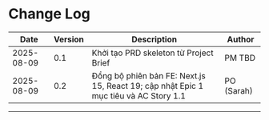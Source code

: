 # Change Log
| Date       | Version | Description                                      | Author  |
|------------|---------|--------------------------------------------------|---------|
| 2025-08-09 | 0.1     | Khởi tạo PRD skeleton từ Project Brief           | PM TBD  |
| 2025-08-09 | 0.2     | Đồng bộ phiên bản FE: Next.js 15, React 19; cập nhật Epic 1 mục tiêu và AC Story 1.1 | PO (Sarah) |

---
